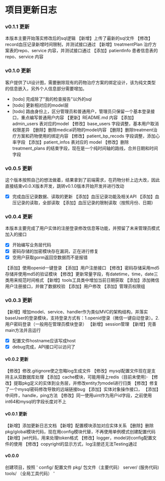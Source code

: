 # 项目更新日志

### v0.1.1 更新
本版本主要开始落实修改后的sql逻辑
【新增】上传了最新的sql文件
【修改】record血压记录新增时间限制，并测试接口通过
【新增】treatmentPlan 治疗方案表的repo、service 内容，并测试接口通过
【添加】patientInfo 患者信息表的repo、service 内容

### v0.1.0 更新
客户提供了UI设计图，需要删除现有的药物治疗方案的绑定设计，该为纯文类型的信息嵌入，另外个人信息部分需要增加。
- [todo] 完成除了"我的检查报告"以外的sql
- [todo] 更新相对应的model层
- [todo] 路由身份上，区分管理员和普通用户，管理员只保留一个基本登录接口，重点编写普通用户内容
【更新】README.md 内容
【添加】admin_users 表对应的model
【修改】base_users 字段调整，基本用户取消权限差异
【删除】删除medical药物的model内容
【删除】删除treatment治疗方案和药物使用的绑定内容
【修改】patient_bp_recods 字段调整，添加心率字段
【添加】patient_infos 表对应的 model
【修改】删除treatment_plans 的结束字段，现在是一个纯时间轴的路线，合并日期和时间字段

### v0.0.5 更新
这个版本按照自己的想法做着，结果拿到了前端需求，在药物分析上边大改，因此直接结束v0.0.X版本开发，跳转v0.1.0版本开始开发并进行改动
- [x] 完成血压记录数据、读取的更新
【添加】血压记录功能及相关API
【添加】血压记录的读取，全部读取
【添加】血压记录的限制读取（按照月份、日期）

### v0.0.4 更新
本版本主要完成了用户实体的注册登录修改信息等功能，并预留了未来管理员模式加入的接口

- [x] 开始编写业务层代码
- [x] 密码存储的加密模块存在漏洞，正在进行修复
- [x] 空用户获取gorm返回空数据而不是报错

【添加】使用openid一键登录
【添加】用户注册接口
【修改】密码存储采用md5存储并使用md5的验证模块
【修改】更新常量字段，有datetime，time，date三类用来规范时间格式
【新增】tools工具类中增加当前日期获取
【添加】添加微信用户注册接口，并做了数据校验
【添加】用户修改
【添加】管理员权限组

### v0.0.3 更新
【新增】增加model、service、handler作为类似MVC的架构结构，并落实baseUser的登录模块，支持登录方式有：1.openid登录（微信一键自动登录）。2.用户密码登录（一般用在管理员模块登录）
【新增】session管理
【新增】完善main方法并且运行
- [x] 配置文件hostname应该写成host
- [x] debug完成，API接口可以访问了

#### v0.0.2 更新
【修改】修改.gitignore使之忽略log生成文件
【修改】mysql配置文件现在是支持主从双数据库处理
【添加】cache模块，可能用得上redis（目前未使用）·
【修改】提取pkg定义的实体到业务层，并修改entity为model进行归类
【修改】修复了一个mysql密码修改导致的远端链接bug
【添加】实体对象操作接口，
【添加】中间件，handle，ping方法
【修改】同一使用uint作为用户id字段，之前使用int64和mysql的字段长度对不上

#### v0.0.1 更新
【新增】添加更新日志文档
【新增】配置模块添加对应实体关系
【删除】删除pkg/global模块代码，现在用config模块代替，不再使用单例模式创建配置代码
【新增】jwt代码，用来处理token格式
【修改】logger，model对config配置文件的使用
【修改】copyright的显示方式，log注册还无法Testing通过

#### v0.0.0
创建项目，按照
'
config/ 配置文件
pkg/ 包文件（主要代码）
server/ (服务代码)
tools/ （全局工具代码）
'
